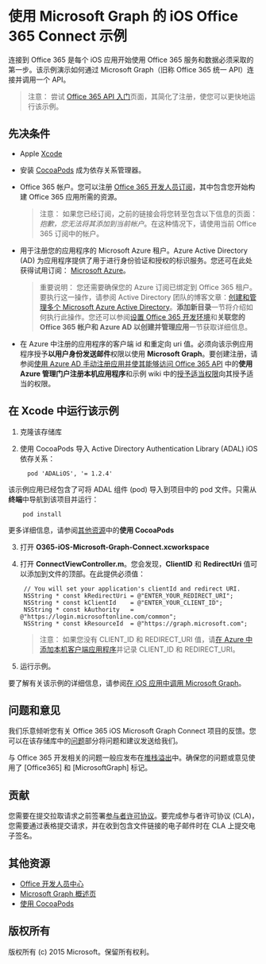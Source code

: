 # 使用 Microsoft Graph 的 iOS Office 365 Connect 示例

连接到 Office 365 是每个 iOS 应用开始使用 Office 365 服务和数据必须采取的第一步。该示例演示如何通过 Microsoft Graph（旧称 Office 365 统一 API）连接并调用一个 API。

> 注意： 尝试 [Office 365 API 入门](http://dev.office.com/getting-started/office365apis?platform=option-ios#setup)页面，其简化了注册，使您可以更快地运行该示例。
 
## 先决条件
* Apple [Xcode](https://developer.apple.com/xcode/downloads/)
* 安装 [CocoaPods](https://guides.cocoapods.org/using/using-cocoapods.html) 成为依存关系管理器。
* Office 365 帐户。您可以注册 [Office 365 开发人员订阅](https://profile.microsoft.com/RegSysProfileCenter/wizardnp.aspx?wizid=14b845d0-938c-45af-b061-f798fbb4d170)，其中包含您开始构建 Office 365 应用所需的资源。

    > 注意： 如果您已经订阅，之前的链接会将您转至包含以下信息的页面：*抱歉，您无法将其添加到当前帐户*。在这种情况下，请使用当前 Office 365 订阅中的帐户。
* 用于注册您的应用程序的 Microsoft Azure 租户。Azure Active Directory (AD) 为应用程序提供了用于进行身份验证和授权的标识服务。您还可在此处获得试用订阅： [Microsoft Azure](https://account.windowsazure.com/SignUp)。

     > 重要说明： 您还需要确保您的 Azure 订阅已绑定到 Office 365 租户。要执行这一操作，请参阅 Active Directory 团队的博客文章：[创建和管理多个 Microsoft Azure Active Directory](http://blogs.technet.com/b/ad/archive/2013/11/08/creating-and-managing-multiple-windows-azure-active-directories.aspx)。**添加新目录**一节将介绍如何执行此操作。您还可以参阅[设置 Office 365 开发环境](https://msdn.microsoft.com/office/office365/howto/setup-development-environment#bk_CreateAzureSubscription)和**关联您的 Office 365 帐户和 Azure AD 以创建并管理应用**一节获取详细信息。
      
* 在 Azure 中注册的应用程序的客户端 id 和重定向 uri 值。必须向该示例应用程序授予**以用户身份发送邮件**权限以使用 **Microsoft Graph**。要创建注册，请参阅[使用 Azure AD 手动注册应用并使其能够访问 Office 365 API](https://msdn.microsoft.com/en-us/office/office365/howto/add-common-consent-manually) 中的**使用 Azure 管理门户注册本机应用程序**和示例 wiki 中的[授予适当权限](https://github.com/OfficeDev/O365-iOS-Microsoft-Graph-Connect/wiki/Grant-permissions-to-the-Connect-application-in-Azure)向其授予适当的权限。


       
## 在 Xcode 中运行该示例

1. 克隆该存储库
2. 使用 CocoaPods 导入 Active Directory Authentication Library (ADAL) iOS 依存关系：
        
	     pod 'ADALiOS', '= 1.2.4'

 该示例应用已经包含了可将 ADAL 组件 (pod) 导入到项目中的 pod 文件。只需从**终端**中导航到该项目并运行：
        
        pod install
        
   更多详细信息，请参阅[其他资源](#AdditionalResources)中的**使用 CocoaPods**
  
3. 打开 **O365-iOS-Microsoft-Graph-Connect.xcworkspace**
4. 打开 **ConnectViewController.m**。您会发现，**ClientID** 和 **RedirectUri** 值可以添加到文件的顶部。在此提供必须值：

        // You will set your application's clientId and redirect URI. 
        NSString * const kRedirectUri = @"ENTER_YOUR_REDIRECT_URI";
        NSString * const kClientId    = @"ENTER_YOUR_CLIENT_ID";
        NSString * const kAuthority   = @"https://login.microsoftonline.com/common";
        NSString * const kResourceId  = @"https://graph.microsoft.com";
    
    > 注意： 如果您没有 CLIENT_ID 和 REDIRECT_URI 值，请[在 Azure 中添加本机客户端应用程序](https://msdn.microsoft.com/zh-cn/library/azure/dn132599.aspx#BKMK_Adding)并记录 CLIENT_ID 和 REDIRECT_URI。

5. 运行示例。

要了解有关该示例的详细信息，请参阅[在 iOS 应用中调用 Microsoft Graph](https://graph.microsoft.io/zh-cn/docs/platform/ios)。

## 问题和意见

我们乐意倾听您有关 Office 365 iOS Microsoft Graph Connect 项目的反馈。您可以在该存储库中的[问题](https://github.com/OfficeDev/O365-iOS-Microsoft-Graph-Connect/issues)部分将问题和建议发送给我们。

与 Office 365 开发相关的问题一般应发布在[堆栈溢出](http://stackoverflow.com/questions/tagged/Office365+API)中。确保您的问题或意见使用了 [Office365] 和 [MicrosoftGraph] 标记。

## 贡献
您需要在提交拉取请求之前签署[参与者许可协议](https://cla.microsoft.com/)。要完成参与者许可协议 (CLA)，您需要通过表格提交请求，并在收到包含文件链接的电子邮件时在 CLA 上提交电子签名。


## 其他资源

* [Office 开发人员中心](http://dev.office.com/)
* [Microsoft Graph 概述页](https://graph.microsoft.io)
* [使用 CocoaPods](https://guides.cocoapods.org/using/using-cocoapods.html)

## 版权所有
版权所有 (c) 2015 Microsoft。保留所有权利。
